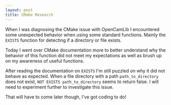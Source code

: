 ```yaml
---
layout: post
title: CMake Research
---
```


When I was diagnosing the CMake issue with OpenCamLib I encountered some unexpected behavior when using some standard functions. Mainly the `EXISTS` function for detecting if a directory or file exists.

Today I went over CMake documentation more to better understand why the behavior of this function did not meet my expectations as well as brush up on my awareness of useful functions.

After reading the documentation on `EXISTS` I'm still puzzled on why it did not behave as expected. When a file directory with a path `path_to_directory` does not exist, `NOT EXISTS path_to_directory` seems to return false. I will need to experiment further to investigate this issue. 

That will have to come later though, I've got coding to do!